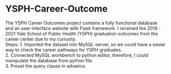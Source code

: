# YSPH-Career-Outcome
The YSPH Career Outcomes project contains a fully functional database and an user-interface website with Flask framework. I received the 2018 - 2021 Yale School of Public Health (YSPH) graduation outcomes from the career center due to my curiosity.   
Steps: 1. Imported the dataset into MySQL server, so we could have a easier way to check the career pathways for YSPH graduates.   
       2. Connected MySQL workbench to python editor, therefore, I could manipulate the database from python file.   
       3. Preset the query clause in advance.
